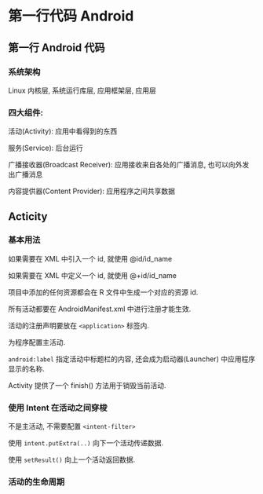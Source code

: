 # 第一行代码 Android

## 第一行 Android 代码

### 系统架构

Linux 内核层, 系统运行库层, 应用框架层, 应用层

### 四大组件:

活动(Activity): 应用中看得到的东西

服务(Service): 后台运行

广播接收器(Broadcast Receiver): 应用接收来自各处的广播消息, 也可以向外发出广播消息

内容提供器(Content Provider): 应用程序之间共享数据

## Acticity

### 基本用法

如果需要在 XML 中引入一个 id, 就使用 @id/id_name

如果需要在 XML 中定义一个 id, 就使用 @+id/id_name

项目中添加的任何资源都会在 R 文件中生成一个对应的资源 id.

所有活动都要在 AndroidManifest.xml 中进行注册才能生效.

活动的注册声明要放在 `<application>` 标签内.

为程序配置主活动.

`android:label` 指定活动中标题栏的内容, 还会成为启动器(Launcher) 中应用程序显示的名称.

Activity 提供了一个 finish() 方法用于销毁当前活动.

### 使用 Intent 在活动之间穿梭

不是主活动, 不需要配置 `<intent-filter>`

使用 `intent.putExtra(..)` 向下一个活动传递数据.

使用 `setResult()` 向上一个活动返回数据.

### 活动的生命周期





